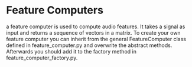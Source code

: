 # Feature Computers

a feature computer is used to compute audio features. It takes a signal as input
and returns a sequence of vectors in a matrix. To create your own feature
computer you can inherit from the general FeatureComputer class defined in
feature_computer.py and overwrite the abstract methods.
Afterwards you should add it to the factory method in
feature_computer_factory.py.
